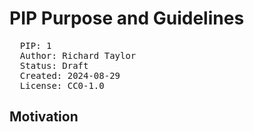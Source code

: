 # PIP Purpose and Guidelines
<pre>
  PIP: 1
  Author: Richard Taylor <richard@bitcoinrunners.com>
  Status: Draft
  Created: 2024-08-29
  License: CC0-1.0
</pre>
## Motivation
